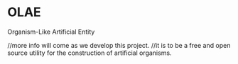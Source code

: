 # OLAE
Organism-Like Artificial Entity

//more info will come as we develop this project.
//it is to be a free and open source utility for the construction of artificial organisms.
